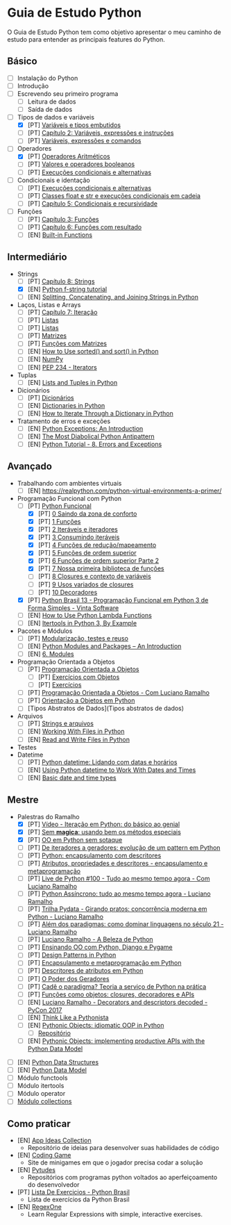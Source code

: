 # Guia de Estudo Python

O Guia de Estudo Python tem como objetivo apresentar o meu caminho de estudo
para entender as principais features do Python.

## Básico

- [ ] Instalação do Python
- [ ] Introdução
- [ ] Escrevendo seu primeiro programa
  - [ ] Leitura de dados
  - [ ] Saída de dados
- [ ] Tipos de dados e variáveis
  - [x] [PT] [Variáveis e tipos embutidos](https://www.caelum.com.br/apostila-python-orientacao-objetos/declarando-e-usando-variaveis/)
  - [ ] [PT] [Capítulo 2: Variáveis, expressões e instruções](https://penseallen.github.io/PensePython2e/02-vars-expr-instr.html)
  - [ ] [PT] [Variáveis, expressões e comandos](https://panda.ime.usp.br/aulasPython/static/aulasPython/aula02.html)
- [ ] Operadores
  - [x] [PT] [Operadores Aritméticos](https://www.caelum.com.br/apostila-python-orientacao-objetos/declarando-e-usando-variaveis/#operadores-aritmticos)
  - [ ] [PT] [Valores e operadores booleanos](https://panda.ime.usp.br/aulasPython/static/aulasPython/aula05.html)
  - [ ] [PT] [Execuções condicionais e alternativas](https://panda.ime.usp.br/aulasPython/static/aulasPython/aula03.html)
- [ ] Condicionais e identação
  - [ ] [PT] [Execuções condicionais e alternativas](https://panda.ime.usp.br/aulasPython/static/aulasPython/aula03.html)
  - [ ] [PT] [Classes float e str e execuções condicionais em cadeia](https://panda.ime.usp.br/aulasPython/static/aulasPython/aula04.html)
  - [ ] [PT] [Capítulo 5: Condicionais e recursividade](https://penseallen.github.io/PensePython2e/05-cond-recur.html)
- [ ] Funções
  - [ ] [PT] [Capítulo 3: Funções](https://penseallen.github.io/PensePython2e/03-funcoes.html)
  - [ ] [PT] [Capítulo 6: Funções com resultado](https://penseallen.github.io/PensePython2e/06-funcoes-result.html)
  - [ ] [EN] [Built-in Functions](https://docs.python.org/3/library/functions.html)

## Intermediário

- Strings
  - [ ] [PT] [Capítulo 8: Strings](https://penseallen.github.io/PensePython2e/08-strings.html)
  - [x] [EN] [Python f-string tutorial](http://zetcode.com/python/fstring/)
  - [ ] [EN] [Splitting, Concatenating, and Joining Strings in Python](https://realpython.com/python-string-split-concatenate-join/)
- Laços, Listas e Arrays
  - [ ] [PT] [Capítulo 7: Iteração](https://penseallen.github.io/PensePython2e/07-iteracao.html)
  - [ ] [PT] [Listas](https://panda.ime.usp.br/aulasPython/static/aulasPython/aula09.html#listas)
  - [ ] [PT] [Listas](https://python.ime.usp.br/pensepy/static/pensepy/09-Listas/listas.html)
  - [ ] [PT] [Matrizes](https://panda.ime.usp.br/aulasPython/static/aulasPython/aula11.html)
  - [ ] [PT] [Funções com Matrizes](https://panda.ime.usp.br/aulasPython/static/aulasPython/aula12.html)
  - [ ] [EN] [How to Use sorted() and sort() in Python](https://realpython.com/python-sort/)
  - [ ] [EN] [NumPy](https://realpython.com/tutorials/numpy/)
  - [ ] [EN] [PEP 234 - Iterators](https://www.python.org/dev/peps/pep-0234/)
- Tuplas
  - [ ] [EN] [Lists and Tuples in Python](https://realpython.com/python-lists-tuples/)
- Dicionários
  - [ ] [PT] [Dicionários](https://panda.ime.usp.br/aulasPython/static/aulasPython/aula22.html)
  - [ ] [EN] [Dictionaries in Python](https://realpython.com/python-dicts/)
  - [ ] [EN] [How to Iterate Through a Dictionary in Python](https://realpython.com/iterate-through-dictionary-python/)
- Tratamento de erros e exceções
  - [ ] [EN] [Python Exceptions: An Introduction](https://realpython.com/python-exceptions/)
  - [ ] [EN] [The Most Diabolical Python Antipattern](https://realpython.com/the-most-diabolical-python-antipattern/)
  - [ ] [EN] [Python Tutorial - 8. Errors and Exceptions](https://docs.python.org/3/tutorial/errors.html#handling-exceptions)

## Avançado

- Trabalhando com ambientes virtuais
  - [ ] [EN] https://realpython.com/python-virtual-environments-a-primer/
- Programação Funcional com Python
  - [ ] [PT] [Python Funcional](https://github.com/dunossauro/python-funcional)
    - [x] [PT] [0 Saindo da zona de conforto](https://dunossauro.github.io/python-funcional/roteiros/00_introducao.html)
    - [x] [PT] [1 Funções](https://dunossauro.github.io/python-funcional/roteiros/01_funcoes.html)
    - [x] [PT] [2 Iteráveis e iteradores](https://dunossauro.github.io/python-funcional/roteiros/02_iteraveis_iteradores.html)
    - [x] [PT] [3 Consumindo iteráveis](https://dunossauro.github.io/python-funcional/roteiros/03_consumindo_iteraveis.html)
    - [x] [PT] [4 Funções de redução/mapeamento](https://dunossauro.github.io/python-funcional/roteiros/04_funcoes_reducao_mapeamento.html)
    - [x] [PT] [5 Funções de ordem superior](https://dunossauro.github.io/python-funcional/roteiros/05_hofs.html)
    - [x] [PT] [6 Funções de ordem superior Parte 2](https://dunossauro.github.io/python-funcional/roteiros/06_funcoes_geradoras_e_hofs_p2.html)
    - [x] [PT] [7 Nossa primeira biblioteca de funções](https://dunossauro.github.io/python-funcional/roteiros/07_construindo_nossa_lib.html)
    - [ ] [PT] [8 Closures e contexto de variáveis](https://dunossauro.github.io/python-funcional/roteiros/08_closures_1_escopo.html)
    - [ ] [PT] [9 Usos variados de closures](https://dunossauro.github.io/python-funcional/roteiros/09_closures_2.html)
    - [ ] [PT] [10 Decoradores](https://dunossauro.github.io/python-funcional/roteiros/10_decoradores.html)
  - [x] [PT] [Python Brasil 13 - Programação Funcional em Python 3 de Forma Simples - Vinta Software](https://www.youtube.com/watch?v=jdYN2gtF2oA)
  - [ ] [EN] [How to Use Python Lambda Functions](https://realpython.com/python-lambda/#python-lambda-and-regular-functions)
  - [ ] [EN] [Itertools in Python 3, By Example](https://realpython.com/python-itertools/)
- Pacotes e Módulos
  - [ ] [PT] [Modularização, testes e reuso](https://panda.ime.usp.br/aulasPython/static/aulasPython/aula20.html)
  - [ ] [EN] [Python Modules and Packages – An Introduction](https://realpython.com/python-modules-packages/)
  - [ ] [EN] [6. Modules](https://docs.python.org/3/tutorial/modules.html)
- Programação Orientada a Objetos
  - [ ] [PT] [Programação Orientada a Objetos](https://panda.ime.usp.br/aulasPython/static/aulasPython/aula17.html#programacao-orientada-a-objetos)
    - [ ] [PT] [Exercícios com Objetos](https://panda.ime.usp.br/aulasPython/static/aulasPython/aula18.html)
    - [ ] [PT] [Exercícios](https://panda.ime.usp.br/aulasPython/static/aulasPython/aula19.html)
  - [ ] [PT] [Programação Orientada a Objetos - Com Luciano Ramalho](https://www.youtube.com/watch?v=EblOW9nfkNA)
  - [ ] [PT] [Orientação a Objetos em Python](https://www.youtube.com/watch?v=VUtukBFA2bk)
  - [ ] [Tipos Abstratos de Dados](Tipos abstratos de dados)
- Arquivos
  - [ ] [PT] [Strings e arquivos](https://panda.ime.usp.br/aulasPython/static/aulasPython/aula13.html)
  - [ ] [EN] [Working With Files in Python](https://realpython.com/working-with-files-in-python/)
  - [ ] [EN] [Read and Write Files in Python](https://realpython.com/read-write-files-python/)
- Testes
- Datetime
  - [ ] [PT] [Python datetime: Lidando com datas e horários](https://www.alura.com.br/artigos/lidando-com-datas-e-horarios-no-python)
  - [ ] [EN] [Using Python datetime to Work With Dates and Times](https://realpython.com/python-datetime/)
  - [ ] [EN] [Basic date and time types](https://docs.python.org/3/library/datetime.html)

## Mestre

- Palestras do Ramalho
  - [x] [PT] [Vídeo - Iteração em Python: do básico ao genial](https://www.youtube.com/watch?v=ULj7ejvuzI8)
  - [x] [PT] [Sem __magica__: usando bem os métodos especiais](https://www.youtube.com/watch?v=71fPrl9u9Ac)
  - [x] [PT] [OO em Python sem sotaque](https://www.youtube.com/watch?v=BwAF7ke7Px0)
  - [ ] [PT] [De iteradores a geradores: evolução de um pattern em Python](https://speakerdeck.com/ramalho/de-iteradores-a-geradores-evolucao-de-um-pattern-em-python)
  - [ ] [PT] [Python: encapsulamento com descritores](https://speakerdeck.com/ramalho/python-encapsulamento-com-descritores?)
  - [ ] [PT] [Atributos, propriedades e descritores - encapsulamento e metaprogramação](https://www.youtube.com/watch?v=tF4Dlra3uNI)
  - [ ] [PT] [Live de Python #100 - Tudo ao mesmo tempo agora - Com Luciano Ramalho](https://www.youtube.com/watch?v=wReCMR8rnRI)
  - [ ] [PT] [Python Assíncrono: tudo ao mesmo tempo agora - Luciano Ramalho](https://www.youtube.com/watch?v=JijvNVKI0nY)
  - [ ] [PT] [Trilha Pydata - Girando pratos: concorrência moderna em Python - Luciano Ramalho](https://www.youtube.com/watch?v=ksHpv8selV4)
  - [ ] [PT] [Além dos paradigmas: como dominar linguagens no século 21 - Luciano Ramalho](https://www.youtube.com/watch?v=Gn9ihCd6IIY)
  - [ ] [PT] [Luciano Ramalho - A Beleza de Python](https://www.youtube.com/watch?v=2TLU3d3qgCw)
  - [ ] [PT] [Ensinando OO com Python, Django e Pygame](https://www.youtube.com/watch?v=-kt7PxjVn28)
  - [ ] [PT] [Design Patterns in Python](https://www.youtube.com/watch?v=zBkGbGmcl2Q)
  - [ ] [PT] [Encapsulamento e metaprogramação em Python](https://www.youtube.com/watch?v=ZUjvlsc7VLc)
  - [ ] [PT] [Descritores de atributos em Python](https://www.youtube.com/watch?v=Ylfv3_5KqKs)
  - [ ] [PT] [O Poder dos Geradores](https://www.youtube.com/watch?v=4MFp_Z91aQ4)
  - [ ] [PT] [Cadê o paradigma? Teoria a serviço de Python na prática](https://www.youtube.com/watch?v=rWKVFPYPXS4)
  - [ ] [PT] [Funções como objetos: closures, decoradores e APIs](https://www.youtube.com/watch?v=YE9L8tl62vs)
  - [ ] [EN] [Luciano Ramalho - Decorators and descriptors decoded - PyCon 2017](https://www.youtube.com/watch?v=81S01c9zytE&feature=share)
  - [ ] [EN] [Think Like a Pythonista](https://www.youtube.com/watch?v=M4gPxbo6G6k)
  - [ ] [EN] [Pythonic Objects: idiomatic OOP in Python](https://www.youtube.com/watch?v=mUu_4k6a5-I)
    - [ ] [Repositório](https://github.com/ramalho/pyob)
  - [ ] [EN] [Pythonic Objects: implementing productive APIs with the Python Data Model](https://www.youtube.com/watch?v=k55d3ZUF3ZQ)
- [ ] [EN] [Python Data Structures](https://devopedia.org/python-data-structures)
- [ ] [EN] [Python Data Model](https://docs.python.org/3/reference/datamodel.html)
- [ ] Módulo functools
- [ ] Módulo itertools
- [ ] Módulo operator
- [ ] [Módulo collections](https://docs.python.org/3/library/collections.html)

## Como praticar

- [EN] [App Ideas Collection](https://github.com/ramalho/app-ideas)
  - Repositório de ideias para desenvolver suas habilidades de código
- [EN] [Coding Game](https://www.codingame.com/training)
  - Site de minigames em que o jogador precisa codar a solução
- [EN] [Pytudes](https://github.com/ramalho/pytudes)
  - Repositórios com programas python voltados ao aperfeiçoamento do desenvolvedor
- [PT] [Lista De Exercicios - Python Brasil](https://wiki.python.org.br/ListaDeExercicios)
  - Lista de exercícios da Python Brasil
- [EN] [RegexOne](https://regexone.com/)
  - Learn Regular Expressions with simple, interactive exercises.
